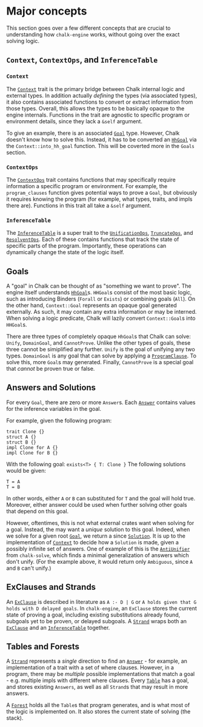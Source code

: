 # Major concepts

This section goes over a few different concepts that are crucial to
understanding how `chalk-engine` works, without going over the exact solving
logic.

## `Context`, `ContextOps`, and `InferenceTable`

### `Context`

The [`Context`] trait is the primary bridge between Chalk internal logic and
external types. In addition actually *defining* the types (via associated
types), it also contains associated functions to convert or extract
information from those types. Overall, this allows the types to be basically
opaque to the engine internals. Functions in the trait are agnostic to specific
program or environment details, since they lack a `&self` argument.

To give an example, there is an associated [`Goal`] type. However, Chalk doesn't
know how to solve this. Instead, it has to be converted an [`HhGoal`] via the
`Context::into_hh_goal` function. This will be coverted more in the `Goals`
section.

### `ContextOps`

The [`ContextOps`] trait contains functions that may specifically require
information a specific program or environment. For example, the
`program_clauses` function gives potential ways to prove a `Goal`, but obviously
 it requires knowing the program (for example, what types, traits, and impls
 there are). Functions in this trait all take a `&self` argument.

### `InferenceTable`

The [`InferenceTable`] is a super trait to the [`UnificationOps`], [`TruncateOps`],
and [`ResolventOps`]. Each of these contains functions that track the state of
specific parts of the program. Importantly, these operations can dynamically
change the state of the logic itself.

## Goals

A "goal" in Chalk can be thought of as "something we want to prove". The engine
itself understands [`HhGoal`]s. `HHGoal`s consist of the most basic logic,
such as introducing Binders (`Forall` or `Exists`) or combining goals (`All`).
On the other hand, `Context::Goal` represents an opaque goal generated
externally. As such, it may contain any extra information or may be interned.
When solving a logic predicate, Chalk will lazily convert `Context::Goal`s
into `HHGoal`s.

There are three types of completely opaque `HhGoal`s that Chalk can solve:
`Unify`, `DomainGoal`, and `CannotProve`. Unlike the other types of goals,
these three cannot be simiplified any further. `Unify` is the goal of unifying
any two types. `DomainGoal` is any goal that can solve by applying a
[`ProgramClause`]. To solve this, more `Goal`s may generated. Finally,
`CannotProve` is a special goal that *cannot* be proven true or false.

## Answers and Solutions

For every `Goal`, there are zero or more `Answer`s. Each [`Answer`] contains
values for the inference variables in the goal.

For example, given the following program:
```notrust
trait Clone {}
struct A {}
struct B {}
impl Clone for A {}
impl Clone for B {}
```
With the following goal: `exists<T> { T: Clone }`
The following solutions would be given:
```notrust
T = A
T = B
```
In other words, either `A` or `B` can substituted for `T` and the goal will
hold true. Moreover, either answer could be used when further solving other
goals that depend on this goal.

However, oftentimes, this is not what external crates want when solving for a
goal. Instead, the may want a *unique* solution to this goal. Indeed, when we
solve for a given root [`Goal`], we return a since [`Solution`]. It is up to the
implementation of [`Context`] to decide how a `Solution` is made, given a possibly
infinite set of answers. One of example of this is the
[`AntiUnifier`](https://rust-lang.github.io/chalk/chalk_solve/solve/slg/aggregate/struct.AntiUnifier.html)
from `chalk-solve`, which finds a minimal generalization of answers which don't
unify. (For the example above, it would return only `Ambiguous`, since `A` and
`B` can't unify.)

## ExClauses and Strands

An [`ExClause`] is described in literature as `A :- D | G` or
`A holds given that G holds with D delayed goals`. In `chalk-engine`, an
`ExClause` stores the current state of proving a goal, including existing
substitutions already found, subgoals yet to be proven, or delayed subgoals. A
[`Strand`] wraps both an [`ExClause`] and an [`InferenceTable`] together. 

## Tables and Forests

A [`Strand`] represents a *single* direction to find an [`Answer`] - for example, an
implementation of a trait with a set of where clauses. However, in a program,
there may be *multiple* possible implementations that match a goal - e.g.
multiple impls with different where clauses. Every [`Table`] has a goal, and
stores existing `Answers`, as well as all `Strand`s that may result in more
answers.

A [`Forest`] holds all the `Table`s that program generates, and is what most of
the logic is implemented on. It also stores the current state of solving (the
stack).



[`Context`]: https://rust-lang.github.io/chalk/chalk_engine/context/trait.Context.html
[`ContextOps`]: https://rust-lang.github.io/chalk/chalk_engine/context/trait.ContextOps.html
[`InferenceTable`]: https://rust-lang.github.io/chalk/chalk_engine/context/trait.InferenceTable.html
[`HhGoal`]: https://rust-lang.github.io/chalk/chalk_engine/hh/enum.HhGoal.html
[`Solution`]: https://rust-lang.github.io/chalk/chalk_engine/context/trait.Context.html#associatedtype.Solution
[`ExClause`]: https://rust-lang.github.io/chalk/chalk_engine/struct.ExClause.html
[`Strand`]: https://rust-lang.github.io/chalk/chalk_engine/strand/struct.Strand.html
[`Table`]: https://rust-lang.github.io/chalk/chalk_engine/table/struct.Table.html
[`Forest`]: https://rust-lang.github.io/chalk/chalk_engine/forest/struct.Forest.html
[`Goal`]: https://rust-lang.github.io/chalk/chalk_engine/context/trait.Context.html#associatedtype.Goal
[`UnificationOps`]: https://rust-lang.github.io/chalk/chalk_engine/context/trait.UnificationOps.html
[`TruncateOps`]: https://rust-lang.github.io/chalk/chalk_engine/context/trait.TruncateOps.html
[`ResolventOps`]: https://rust-lang.github.io/chalk/chalk_engine/context/trait.ResolventOps.html
[`ProgramClause`]: https://rust-lang.github.io/chalk/chalk_engine/context/trait.Context.html#associatedtype.ProgramClause
[`Answer`]: https://rust-lang.github.io/chalk/chalk_engine/struct.Answer.html